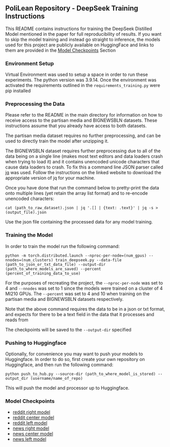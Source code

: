## PoliLean Repository - DeepSeek Training Instructions

This README contains instructions for training the DeepSeek Distilled Model mentioned in the paper for full reproducibility of results. If you want to skip the model training and instead go straight to inference, the models used for this project are publicly available on HuggingFace and links to them are provided in the [Model Checkpoints](#model-checkpoints) Section

### Environment Setup
Virtual Environment was used to setup a space in order to run these experiments. The python version was 3.9.14. Once the environment was activated the requirements outlined in the `requirements_training.py` were pip installed

### Preprocessing the Data
Please refer to the README in the main directory for information on how to receive access to the partisan media and BIGNEWSBLN datasets. These instructions assume that you already have access to both datasets.

The partisan media dataset requires no further preprocessing, and can be used to directly train the model after unzipping it.

The BIGNEWSBLN dataset requires further preprocessing due to all of the data being on a single line (makes most text editors and data loaders crash when trying to load it) and it contains unencoded unicode characters that cause data loaders to crash. To fix this a command line JSON parser called [jq](https://jqlang.org/) was used. Follow the instructions on the linked website to download the appropriate version of jq for your machine.

Once you have done that run the command below to pretty-print the data onto multiple lines (yet retain the array list format) and to re-encode unencoded characters:
```
cat (path_to_raw_dataset).json | jq '.[] | {text: .text}' | jq -s > (output_file).json
```

Use the json file containing the processed data for any model training.

### Training the Model
In order to train the model run the following command:
```
python -m torch.distributed.launch --nproc-per-node=(num_gpus) --nnodes=(num_clusters) train_deepseek.py --data-file (path_to_json_or_txt_data_file) --output-dir (path_to_where_models_are_saved) --percent (percent_of_training_data_to_use)
```

For the purposes of recreating the project, the `--nproc-per-node` was set to 4 and `--nnodes` was set to 1 since the models were trained on a cluster of 4 MI210 GPUs. The `--percent` was set to 4 and 10 when training on the partisan media and BIGNEWSBLN datasets respectively.

Note that the above command requires the data to be in a json or txt format, and expects for there to be a text field in the data that it processes and reads from

The checkpoints will be saved to the `--output-dir` specified

### Pushing to Huggingface
Optionally, for convenience you may want to push your models to Huggingface. In order to do so, first create your own repository on Huggingface, and then run the following command:
```
python push_to_hub.py --source-dir (path_to_where_model_is_stored) --output_dir (username/name_of_repo)
``` 
This will push the model and processor up to Huggingface.

### Model Checkpoints
- [reddit right model](https://huggingface.co/vsingh1221/deepseek_1.5_reddit_right)
- [reddit center model](https://huggingface.co/vsingh1221/deepseek_1.5_reddit_center)
- [reddit left model](https://huggingface.co/vsingh1221/deepseek_1.5_reddit_left)
- [news right model](https://huggingface.co/vsingh1221/politics_right_deepseek)
- [news center model](https://huggingface.co/vsingh1221/politics_center_deepseek)
- [news left model](https://huggingface.co/vsingh1221/politics_left_deepseek)

